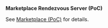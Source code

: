 **Marketplace Rendezvous Server (PoC)**

See [Marketplace (PoC)](https://github.com/vitali2y/marketplace) for details.
